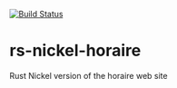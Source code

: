 [![Build Status](https://travis-ci.org/prisme60/rs-nickel-horaire.svg?branch=master)](https://travis-ci.org/prisme60/rs-nickel-horaire)

# rs-nickel-horaire
Rust Nickel version of the horaire web site
